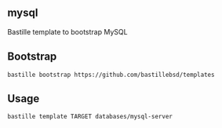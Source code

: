 ## mysql
Bastille template to bootstrap MySQL

## Bootstrap
```shell
bastille bootstrap https://github.com/bastillebsd/templates
```

## Usage
```shell
bastille template TARGET databases/mysql-server
```
